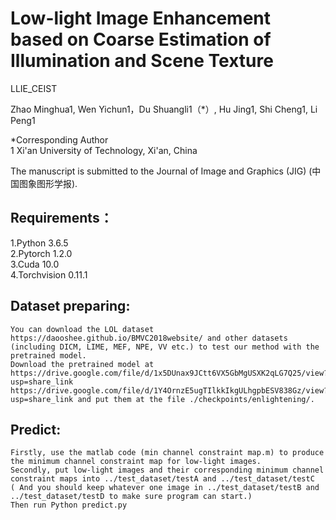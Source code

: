 # Low-light Image Enhancement based on Coarse Estimation of Illumination and Scene Texture

LLIE_CEIST

Zhao Minghua1, Wen Yichun1，Du Shuangli1（*）, Hu Jing1, Shi Cheng1, Li Peng1

*Corresponding Author  
 1 Xi'an University of Technology, Xi'an, China

The manuscript is submitted to the Journal of Image and Graphics (JIG) (中国图象图形学报).

## Requirements：
1.Python 3.6.5  
2.Pytorch 1.2.0  
3.Cuda 10.0  
4.Torchvision 0.11.1  

## Dataset preparing:
	You can download the LOL dataset https://daooshee.github.io/BMVC2018website/ and other datasets (including DICM, LIME, MEF, NPE, VV etc.) to test our method with the pretrained model.
	Download the pretrained model at https://drive.google.com/file/d/1x5DUnax9JCtt6VX5GbMgUSXK2qLG7Q25/view?usp=share_link https://drive.google.com/file/d/1Y4OrnzE5ugTIlkkIkgULhgpbESV838Gz/view?usp=share_link and put them at the file ./checkpoints/enlightening/.
	
## Predict:
	Firstly, use the matlab code (min channel constraint map.m) to produce the minimum channel constraint map for low-light images.
	Secondly, put low-light images and their corresponding minimum channel constraint maps into ../test_dataset/testA and ../test_dataset/testC ( And you should keep whatever one image in ../test_dataset/testB and ../test_dataset/testD to make sure program can start.)
	Then run Python predict.py
